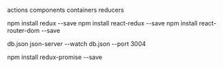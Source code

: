 

actions
components
containers
reducers


npm install redux --save
npm install react-redux --save
npm install react-router-dom --save


db.json
json-server --watch db.json --port 3004


npm install redux-promise --save
